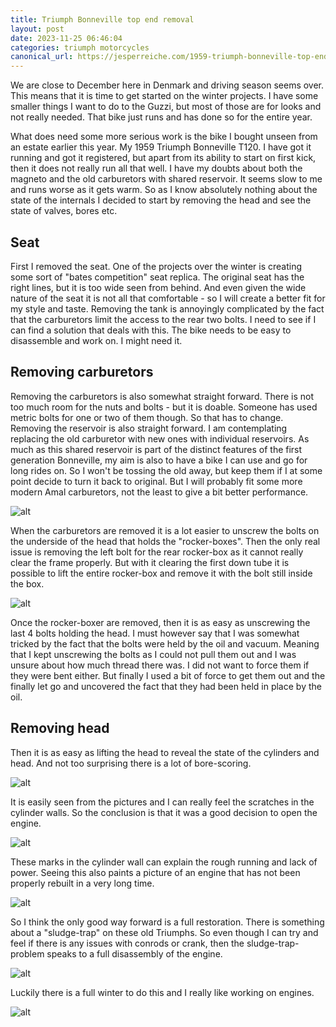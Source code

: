 ```yaml
---
title: Triumph Bonneville top end removal
layout: post
date: 2023-11-25 06:46:04
categories: triumph motorcycles
canonical_url: https://jesperreiche.com/1959-triumph-bonneville-top-end-removal/
---
```


We are close to December here in Denmark and driving season seems over. This means that it is time to get started on the winter projects. I have some smaller things I want to do to the Guzzi, but most of those are for looks and not really needed. That bike just runs and has done so for the entire year.

What does need some more serious work is the bike I bought unseen from an estate earlier this year. My 1959 Triumph Bonneville T120. I have got it running and got it registered, but apart from its ability to start on first kick, then it does not really run all that well. I have my doubts about both the magneto and the old carburetors with shared reservoir. It seems slow to me and runs worse as it gets warm. So as I know absolutely nothing about the state of the internals I decided to start by removing the head and see the state of valves, bores etc.

## Seat

First I removed the seat. One of the projects over the winter is creating some sort of "bates competition" seat replica. The original seat has the right lines, but it is too wide seen from behind. And even given the wide nature of the seat it is not all that comfortable - so I will create a better fit for my style and taste. Removing the tank is annoyingly complicated by the fact that the carburetors limit the access to the rear two bolts. I need to see if I can find a solution that deals with this. The bike needs to be easy to disassemble and work on. I might need it.

## Removing carburetors

Removing the carburetors is also somewhat straight forward. There is not too much room for the nuts and bolts - but it is doable. Someone has used metric bolts for one or two of them though. So that has to change. Removing the reservoir is also straight forward. I am contemplating replacing the old carburetor with new ones with individual reservoirs. As much as this shared reservoir is part of the distinct features of the first generation Bonneville, my aim is also to have a bike I can use and go for long rides on. So I won't be tossing the old away, but keep them if I at some point decide to turn it back to original. But I will probably fit some more modern Amal carburetors, not the least to give a bit better performance.

![alt](/images/triumph-top-end-removal/DSCF0053_Fujifilm%20X-T2,%20Fujifilm%20simulations,%20Fujinon,%20Motorcycle,%20Tri-X,%20Triumph%20T120,%20XF%2023mm%201.4%20R.jpg)

When the carburetors are removed it is a lot easier to unscrew the bolts on the underside of the head that holds the "rocker-boxes". Then the only real issue is removing the left bolt for the rear rocker-box as it cannot really clear the frame properly. But with it clearing the first down tube it is possible to lift the entire rocker-box and remove it with the bolt still inside the box.

![alt](/images/triumph-top-end-removal/DSCF0058_Fujifilm%20X-T2,%20Fujifilm%20simulations,%20Fujinon,%20Motorcycle,%20Tri-X,%20Triumph%20T120,%20XF%2023mm%201.4%20R.jpg)

Once the rocker-boxer are removed, then it is as easy as unscrewing the last 4 bolts holding the head. I must however say that I was somewhat tricked by the fact that the bolts were held by the oil and vacuum. Meaning that I kept unscrewing the bolts as I could not pull them out and I was unsure about how much thread there was. I did not want to force them if they were bent either. But finally I used a bit of force to get them out and the finally let go and uncovered the fact that they had been held in place by the oil.

## Removing head

Then it is as easy as lifting the head to reveal the state of the cylinders and head. And not too surprising there is a lot of bore-scoring. 

![alt](/images/triumph-top-end-removal/DSCF0059_Fujifilm%20X-T2,%20Fujifilm%20simulations,%20Fujinon,%20Motorcycle,%20Tri-X,%20Triumph%20T120,%20XF%2023mm%201.4%20R.jpg)

It is easily seen from the pictures and I can really feel the scratches in the cylinder walls. So the conclusion is that it was a good decision to open the engine. 

![alt](/images/triumph-top-end-removal/DSCF0060_Fujifilm%20X-T2,%20Fujifilm%20simulations,%20Fujinon,%20Motorcycle,%20Tri-X,%20Triumph%20T120,%20XF%2023mm%201.4%20R.jpg)

These marks in the cylinder wall can explain the rough running and lack of power. Seeing this also paints a picture of an engine that has not been properly rebuilt in a very long time. 

![alt](/images/triumph-top-end-removal/DSCF0061_Fujifilm%20X-T2,%20Fujifilm%20simulations,%20Fujinon,%20Motorcycle,%20Tri-X,%20Triumph%20T120,%20XF%2023mm%201.4%20R.jpg)

So I think the only good way forward is a full restoration. There is something about a "sludge-trap" on these old Triumphs. So even though I can try and feel if there is any issues with conrods or crank, then the sludge-trap-problem speaks to a full disassembly of the engine.

![alt](/images/triumph-top-end-removal/DSCF0062_Fujifilm%20X-T2,%20Fujifilm%20simulations,%20Fujinon,%20Motorcycle,%20Tri-X,%20Triumph%20T120,%20XF%2023mm%201.4%20R.jpg)

Luckily there is a full winter to do this and I really like working on engines.

![alt](/images/triumph-top-end-removal/DSCF0064_Fujifilm%20X-T2,%20Fujifilm%20simulations,%20Fujinon,%20Motorcycle,%20Tri-X,%20Triumph%20T120,%20XF%2023mm%201.4%20R.jpg)